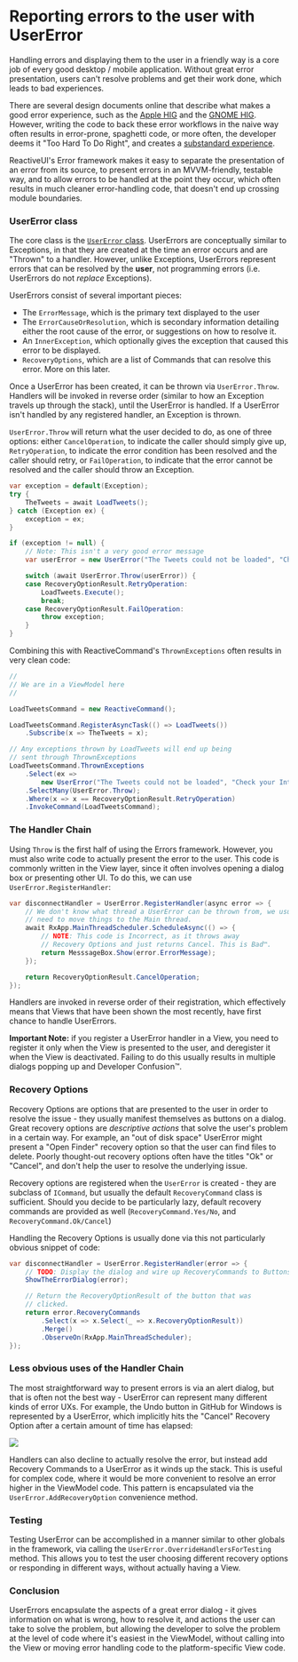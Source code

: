 # Reporting errors to the user with UserError

Handling errors and displaying them to the user in a friendly way is a core
job of every good desktop / mobile application. Without great error
presentation, users can't resolve problems and get their work done, which
leads to bad experiences. 

There are several design documents online that describe what makes a good
error experience, such as the [Apple
HIG](https://developer.apple.com/library/mac/documentation/userexperience/conceptual/applehiguidelines/Windows/Windows.html#//apple_ref/doc/uid/20000961-TP10) and the [GNOME
HIG](https://developer.gnome.org/hig-book/3.0/windows-alert.html.en#alert-text).
However, writing the code to back these error workflows in the naive way often
results in error-prone, spaghetti code, or more often, the developer deems it
"Too Hard To Do Right", and creates a [substandard
experience](http://cl.ly/image/100X3E2C2o3M).

ReactiveUI's Error framework makes it easy to separate the presentation of
an error from its source, to present errors in an MVVM-friendly, testable way,
and to allow errors to be handled at the point they occur, which often results
in much cleaner error-handling code, that doesn't end up crossing module
boundaries.

### UserError class

The core class is the [`UserError`
class](https://github.com/reactiveui/ReactiveUI/blob/master/ReactiveUI/Errors.cs).
UserErrors are conceptually similar to Exceptions, in that they are created at
the time an error occurs and are "Thrown" to a handler. However, unlike
Exceptions, UserErrors represent errors that can be resolved by the **user**,
not programming errors (i.e. UserErrors do not *replace* Exceptions).

UserErrors consist of several important pieces:

* The `ErrorMessage`, which is the primary text displayed to the user
* The `ErrorCauseOrResolution`, which is secondary information detailing
  either the root cause of the error, or suggestions on how to resolve it.
* An `InnerException`, which optionally gives the exception that caused this
  error to be displayed.
* `RecoveryOptions`, which are a list of Commands that can resolve this error.
  More on this later.

Once a UserError has been created, it can be thrown via `UserError.Throw`.
Handlers will be invoked in reverse order (similar to how an Exception travels
up through the stack), until the UserError is handled. If a UserError isn't
handled by any registered handler, an Exception is thrown.

`UserError.Throw` will return what the user decided to do, as one of three
options: either `CancelOperation`, to indicate the caller should simply give
up, `RetryOperation`, to indicate the error condition has been resolved and
the caller should retry, or `FailOperation`, to indicate that the error cannot
be resolved and the caller should throw an Exception.

```cs
var exception = default(Exception);
try {
    TheTweets = await LoadTweets();
} catch (Exception ex) {
    exception = ex;
}

if (exception != null) {
    // Note: This isn't a very good error message
    var userError = new UserError("The Tweets could not be loaded", "Check your Internet connection");

    switch (await UserError.Throw(userError)) {
    case RecoveryOptionResult.RetryOperation:
        LoadTweets.Execute();
        break;
    case RecoveryOptionResult.FailOperation:
        throw exception;
    }
}
```

Combining this with ReactiveCommand's `ThrownExceptions` often results in very
clean code:

```cs
//
// We are in a ViewModel here
//

LoadTweetsCommand = new ReactiveCommand();

LoadTweetsCommand.RegisterAsyncTask(() => LoadTweets())
    .Subscribe(x => TheTweets = x);

// Any exceptions thrown by LoadTweets will end up being
// sent through ThrownExceptions
LoadTweetsCommand.ThrownExceptions
    .Select(ex => 
        new UserError("The Tweets could not be loaded", "Check your Internet connection"))
    .SelectMany(UserError.Throw);
    .Where(x => x == RecoveryOptionResult.RetryOperation)
    .InvokeCommand(LoadTweetsCommand);
```

### The Handler Chain

Using `Throw` is the first half of using the Errors framework. However, you
must also write code to actually present the error to the user. This code is
commonly written in the View layer, since it often involves opening a dialog
box or presenting other UI. To do this, we can use
`UserError.RegisterHandler`:

```cs
var disconnectHandler = UserError.RegisterHandler(async error => {
    // We don't know what thread a UserError can be thrown from, we usually 
    // need to move things to the Main thread.
    await RxApp.MainThreadScheduler.ScheduleAsync(() => {
        // NOTE: This code is Incorrect, as it throws away 
        // Recovery Options and just returns Cancel. This is Bad™.
        return MesssageBox.Show(error.ErrorMessage);
    });

    return RecoveryOptionResult.CancelOperation;
});
```

Handlers are invoked in reverse order of their registration, which effectively
means that Views that have been shown the most recently, have first chance to
handle UserErrors.

**Important Note:** if you register a UserError handler in a View, you need to
register it only when the View is presented to the user, and deregister it
when the View is deactivated. Failing to do this usually results in multiple
dialogs popping up and Developer Confusion™.

### Recovery Options

Recovery Options are options that are presented to the user in order to
resolve the issue - they usually manifest themselves as buttons on a dialog.
Great recovery options are *descriptive actions* that solve the user's problem
in a certain way. For example, an "out of disk space" UserError might present
a "Open Finder" recovery option so that the user can find files to delete.
Poorly thought-out recovery options often have the titles "Ok" or "Cancel",
and don't help the user to resolve the underlying issue.

Recovery options are registered when the `UserError` is created - they are
subclass of `ICommand`, but usually the default `RecoveryCommand` class is
sufficient. Should you decide to be particularly lazy, default recovery
commands are provided as well (`RecoveryCommand.Yes/No`, and
`RecoveryCommand.Ok/Cancel`)

Handling the Recovery Options is usually done via this not particularly
obvious snippet of code:

```cs
var disconnectHandler = UserError.RegisterHandler(error => {
    // TODO: Display the dialog and wire up RecoveryCommands to Buttons
    ShowTheErrorDialog(error);

    // Return the RecoveryOptionResult of the button that was
    // clicked.
    return error.RecoveryCommands
        .Select(x => x.Select(_ => x.RecoveryOptionResult))
        .Merge()
        .ObserveOn(RxApp.MainThreadScheduler);
});
```

### Less obvious uses of the Handler Chain

The most straightforward way to present errors is via an alert dialog, but
that is often not the best way - UserError can represent many different kinds
of error UXs. For example, the Undo button in GitHub for Windows is
represented by a UserError, which implicitly hits the "Cancel" Recovery Option
after a certain amount of time has elapsed:

![](http://cl.ly/image/3s3W3Y0r1S2P/content#png)

Handlers can also decline to actually resolve the error, but instead add
Recovery Commands to a UserError as it winds up the stack. This is useful for
complex code, where it would be more convenient to resolve an error higher in
the ViewModel code. This pattern is encapsulated via the
`UserError.AddRecoveryOption` convenience method.

### Testing

Testing UserError can be accomplished in a manner similar to other globals in
the framework, via calling the `UserError.OverrideHandlersForTesting` method.
This allows you to test the user choosing different recovery options or
responding in different ways, without actually having a View.

### Conclusion

UserErrors encapsulate the aspects of a great error dialog - it gives
information on what is wrong, how to resolve it, and actions the user can take
to solve the problem, but allowing the developer to solve the problem at the
level of code where it's easiest in the ViewModel, without calling into the
View or moving error handling code to the platform-specific View code.
